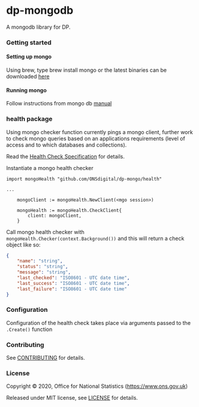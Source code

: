 dp-mongodb
================

A mongodb library for DP.

### Getting started

#### Setting up mongo
Using brew, type brew install mongo or the latest binaries can be downloaded [here](https://docs.mongodb.com/manual/tutorial/install-mongodb-on-os-x/#install-mongodb-community-edition-with-homebrew)

#### Running mongo

Follow instructions from mongo db [manual](https://docs.mongodb.com/manual/tutorial/install-mongodb-on-os-x/#run-mongodb)

### health package

Using mongo checker function currently pings a mongo client, further work to check mongo queries based on an applications requirements (level of access and to which databases and collections).

Read the [Health Check Specification](https://github.com/ONSdigital/dp/blob/master/standards/HEALTH_CHECK_SPECIFICATION.md) for details.

Instantiate a mongo health checker
```
import mongoHealth "github.com/ONSdigital/dp-mongo/health"

...

    mongoClient := mongoHealth.NewClient(<mgo session>)

    mongoHealth := mongoHealth.CheckClient{
        client: mongoClient,
    }
```

Call mongo health checker with `mongoHealth.Checker(context.Background())` and this will return a check object like so:

```json
{
    "name": "string",
    "status": "string",
    "message": "string",
    "last_checked": "ISO8601 - UTC date time",
    "last_success": "ISO8601 - UTC date time",
    "last_failure": "ISO8601 - UTC date time"
}
```

### Configuration

Configuration of the health check takes place via arguments passed to the `.Create()` function

### Contributing

See [CONTRIBUTING](CONTRIBUTING.md) for details.

### License

Copyright © 2020, Office for National Statistics (https://www.ons.gov.uk)

Released under MIT license, see [LICENSE](LICENSE.md) for details.
